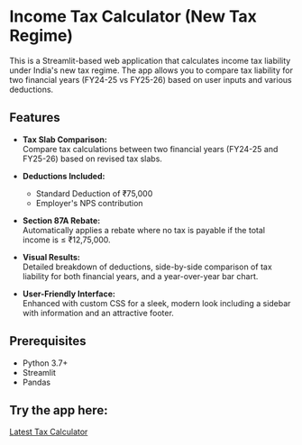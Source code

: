 # Income Tax Calculator (New Tax Regime)

This is a Streamlit-based web application that calculates income tax liability under India's new tax regime. The app allows you to compare tax liability for two financial years (FY24-25 vs FY25-26) based on user inputs and various deductions.

## Features

- **Tax Slab Comparison:**  
  Compare tax calculations between two financial years (FY24-25 and FY25-26) based on revised tax slabs.

- **Deductions Included:**  
  - Standard Deduction of ₹75,000  
  - Employer's NPS contribution

- **Section 87A Rebate:**  
  Automatically applies a rebate where no tax is payable if the total income is ≤ ₹12,75,000.

- **Visual Results:**  
  Detailed breakdown of deductions, side-by-side comparison of tax liability for both financial years, and a year-over-year bar chart.

- **User-Friendly Interface:**  
  Enhanced with custom CSS for a sleek, modern look including a sidebar with information and an attractive footer.

## Prerequisites

- Python 3.7+
- Streamlit
- Pandas

## Try the app here:

[Latest Tax Calculator](https://income-insights-incometaxcalc.streamlit.app/)
